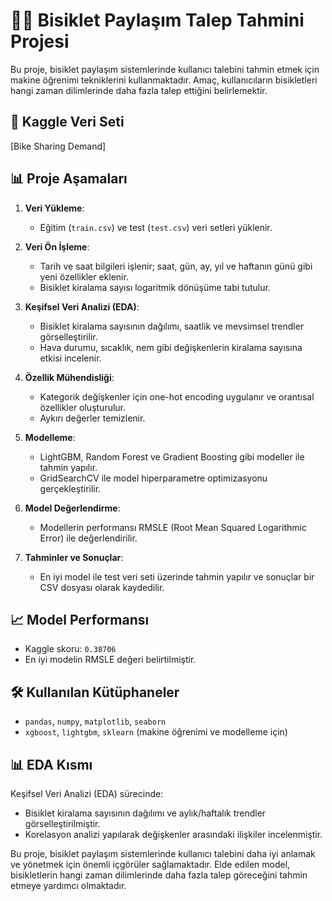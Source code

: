 # 🚴‍♂️ Bisiklet Paylaşım Talep Tahmini Projesi

Bu proje, bisiklet paylaşım sistemlerinde kullanıcı talebini tahmin etmek için makine öğrenimi tekniklerini kullanmaktadır. Amaç, kullanıcıların bisikletleri hangi zaman dilimlerinde daha fazla talep ettiğini belirlemektir.

## 🔗 Kaggle Veri Seti
[Bike Sharing Demand]

## 📊 Proje Aşamaları
1. **Veri Yükleme**:
   - Eğitim (`train.csv`) ve test (`test.csv`) veri setleri yüklenir.

2. **Veri Ön İşleme**:
   - Tarih ve saat bilgileri işlenir; saat, gün, ay, yıl ve haftanın günü gibi yeni özellikler eklenir.
   - Bisiklet kiralama sayısı logaritmik dönüşüme tabi tutulur.

3. **Keşifsel Veri Analizi (EDA)**:
   - Bisiklet kiralama sayısının dağılımı, saatlik ve mevsimsel trendler görselleştirilir.
   - Hava durumu, sıcaklık, nem gibi değişkenlerin kiralama sayısına etkisi incelenir.

4. **Özellik Mühendisliği**:
   - Kategorik değişkenler için one-hot encoding uygulanır ve orantısal özellikler oluşturulur.
   - Aykırı değerler temizlenir.

5. **Modelleme**:
   - LightGBM, Random Forest ve Gradient Boosting gibi modeller ile tahmin yapılır.
   - GridSearchCV ile model hiperparametre optimizasyonu gerçekleştirilir.

6. **Model Değerlendirme**:
   - Modellerin performansı RMSLE (Root Mean Squared Logarithmic Error) ile değerlendirilir.

7. **Tahminler ve Sonuçlar**:
   - En iyi model ile test veri seti üzerinde tahmin yapılır ve sonuçlar bir CSV dosyası olarak kaydedilir.

## 📈 Model Performansı
- Kaggle skoru: `0.38706`
- En iyi modelin RMSLE değeri belirtilmiştir.

## 🛠️ Kullanılan Kütüphaneler
- `pandas`, `numpy`, `matplotlib`, `seaborn`
- `xgboost`, `lightgbm`, `sklearn` (makine öğrenimi ve modelleme için)

## 📊 EDA Kısmı
Keşifsel Veri Analizi (EDA) sürecinde:
- Bisiklet kiralama sayısının dağılımı ve aylık/haftalık trendler görselleştirilmiştir.
- Korelasyon analizi yapılarak değişkenler arasındaki ilişkiler incelenmiştir.

Bu proje, bisiklet paylaşım sistemlerinde kullanıcı talebini daha iyi anlamak ve yönetmek için önemli içgörüler sağlamaktadır. Elde edilen model, bisikletlerin hangi zaman dilimlerinde daha fazla talep göreceğini tahmin etmeye yardımcı olmaktadır.
